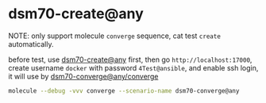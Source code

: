 # dsm70-create@any

NOTE: only support molecule `converge` sequence, cat test `create` automatically.

before test, use [dsm70-create@any](../dsm70-create@any/README.md) first,
then go `http://localhost:17000`, create username `docker` with password `4Test@ansible`,
and enable ssh login, it will use by [dsm70-converge@any/converge](../dsm70-converge@any/converge.yml)

```bash
molecule --debug -vvv converge --scenario-name dsm70-converge@any
```
